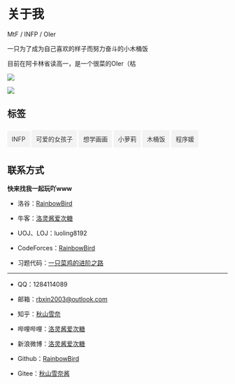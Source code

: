 <style>

.tag {

    display: inline-block;

    color: #333;

    box-sizing: border-box;

    border-radius: 2px;

    padding: 10px;

    margin: 6px 0;

    background: #f3f3f3;

    text-decoration: none;

    transition: all .25s;

    -webkit-transition: all .25s;

    cursor: default;

}

.tag:hover {

    background: rgba(0, 0, 0, 0.1);

    box-shadow: rgba(0, 0, 0, 0.1) 0 5px 10px;

    -webkit-box-shadow: rgba(0, 0, 0, 0.1) 0 5px 10px;

}

</style>

# 关于我

MtF / INFP / OIer

一只为了成为自己喜欢的样子而努力奋斗的小木桶饭

目前在阿卡林省读高一，是一个很菜的OIer（枯

![](https://cfrating.ihcr.top/?user=rainbowbird)

![](https://images.cnblogs.com/cnblogs_com/luoling8192/1758973/t_200606042337QQ%E5%9B%BE%E7%89%8720200523173418.jpg)

## 标签

<div class="tag">INFP</div>

<div class="tag">可爱的女孩子</div>

<div class="tag">想学画画</div>

<div class="tag">小萝莉</div>

<div class="tag">木桶饭</div>

<div class="tag">程序媛</div>

## 联系方式

**快来找我一起玩吖www**

- 洛谷：[RainbowBird](https://www.luogu.com.cn/user/312639)

- 牛客：[洛灵酱爱次糖](https://ac.nowcoder.com/acm/contest/profile/413821664)

- UOJ、LOJ：luoling8192

- CodeForces：[RainbowBird](https://codeforces.com/profile/rainbowbird)

- 习题代码：[一只菜鸡的进阶之路](https://github.com/rain15z3/algorithm_contest_exercise)

- - -

- QQ：1284114089

- 邮箱：<a href="mailto:rbxin2003@outlook.com">rbxin2003@outlook.com</a>

- 知乎：[秋山雪奈](https://www.zhihu.com/people/luoling8192)

- 哔哩哔哩：[洛灵酱爱次糖](https://space.bilibili.com/383084757)

- 新浪微博：[洛灵酱爱次糖](https://weibo.com/luoling8192)

- Github：[RainbowBird](https://github.com/rain15z3)

- Gitee：[秋山雪奈酱](https://gitee.com/luoling8192)
